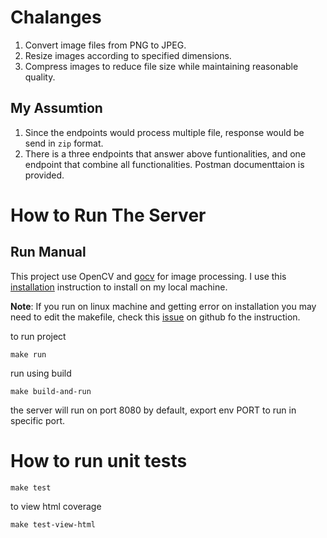 
# Chalanges

1. Convert image files from PNG to JPEG.
2. Resize images according to specified dimensions.
3. Compress images to reduce file size while maintaining reasonable quality.

## My Assumtion
1. Since the endpoints would process multiple file, response would be send in `zip` format.
2. There is a three endpoints that answer above funtionalities, and one endpoint that combine all functionalities. Postman documenttaion is provided.

# How to Run The Server

## Run Manual
This project use OpenCV and [gocv](https://github.com/hybridgroup/gocv) for image processing. I use this [installation](https://github.com/hybridgroup/gocv?tab=readme-ov-file#how-to-install) instruction to install on my local machine. 

**Note**: If you run on linux machine and getting error on installation you may need to edit the makefile, check this [issue](https://github.com/hybridgroup/gocv/issues/978) on github fo the instruction.

to run project
```
make run
```

run using build
```
make build-and-run 
```
the server will run on port 8080 by default, export env PORT to run in specific port.


# How to run unit tests

```
make test
```

to view html coverage
```
make test-view-html
```
